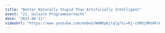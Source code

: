 ```yaml
---
title: "Better Naturally Stupid Than Artificially Intelligent"
event: "21. Gulasch Programmiernacht"
date: "2023-06-11"
videoUrl: "https://www.youtube.com/embed/WHWDp6jtqlg?si=Kj-cUMdj9MsHFsLO"
---
```

